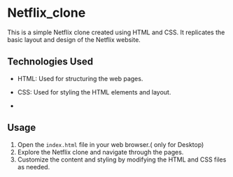 # Netflix_clone
This is a simple Netflix clone created using HTML and CSS. It replicates the basic layout and design of the Netflix website.

## Technologies Used

- HTML: Used for structuring the web pages.
- CSS: Used for styling the HTML elements and layout.

- 
## Usage

1. Open the `index.html` file in your web browser.( only for Desktop)
2. Explore the Netflix clone and navigate through the pages.
3. Customize the content and styling by modifying the HTML and CSS files as needed.
